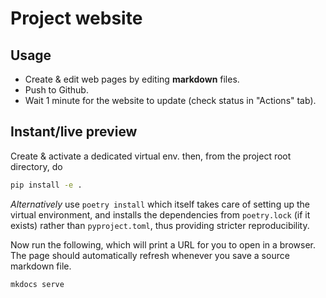 # Project website

## Usage

- Create & edit web pages by editing **markdown** files.
- Push to Github.
- Wait 1 minute for the website to update (check status in "Actions" tab).

## Instant/live preview

Create & activate a dedicated virtual env. then, from the project root directory, do

```bash
pip install -e .
```

*Alternatively* use `poetry install` which itself takes care of setting up the virtual environment,
and installs the dependencies from `poetry.lock` (if it exists) rather than `pyproject.toml`,
thus providing stricter reproducibility.

Now run the following, which will print a URL for you to open in a browser.
The page should automatically refresh whenever you save a source markdown file.

```bash
mkdocs serve
```
